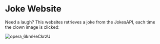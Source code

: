 # Joke Website

Need a laugh? This websites retrieves a joke from the JokesAPI, each time the clown image is clicked:

![opera_6kmHeCkrzU](https://github.com/user-attachments/assets/15a88d78-aaa1-4264-b61d-97ff30b4e4d0)
